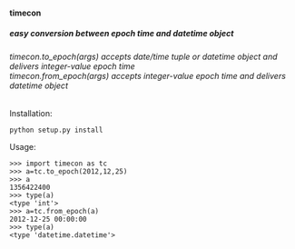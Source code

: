 <h4>timecon</h4>
<h5>easy conversion between epoch time and datetime object</h5>

<h6>
	timecon.to_epoch(args) accepts date/time tuple or datetime object
	and delivers integer-value epoch time
<br>
	timecon.from_epoch(args) accepts integer-value epoch time 
	and delivers datetime object
</h6>

Installation:

	python setup.py install

Usage:

	>>> import timecon as tc
	>>> a=tc.to_epoch(2012,12,25)
	>>> a
	1356422400
	>>> type(a)
	<type 'int'>
	>>> a=tc.from_epoch(a)
	2012-12-25 00:00:00
	>>> type(a)
	<type 'datetime.datetime'>
